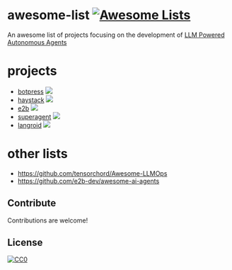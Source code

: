 # awesome-list [![Awesome Lists](https://srv-cdn.himpfen.io/badges/awesome-lists/awesomelists-flat.svg)](https://github.com/brandonhimpfen/awesome)

An awesome list of projects focusing on the development of [LLM Powered Autonomous Agents](https://lilianweng.github.io/posts/2023-06-23-agent/)

# projects

- [botpress](https://github.com/botpress/botpress) ![](https://img.shields.io/github/stars/botpress/botpress.svg?style=social)
- [haystack](https://github.com/deepset-ai/haystack) ![](https://img.shields.io/github/stars/deepset-ai/haystack.svg?style=social)
- [e2b](https://github.com/e2b-dev/e2b) ![](https://img.shields.io/github/stars/e2b-dev/e2b.svg?style=social)
- [superagent](https://github.com/homanp/superagent) ![](https://img.shields.io/github/stars/homanp/superagent.svg?style=social)
- [langroid](https://github.com/langroid/langroid) ![](https://img.shields.io/github/stars/langroid/langroid.svg?style=social)


# other lists

* https://github.com/tensorchord/Awesome-LLMOps
* https://github.com/e2b-dev/awesome-ai-agents


## Contribute

Contributions are welcome!

## License

[![CC0](https://mirrors.creativecommons.org/presskit/buttons/88x31/svg/by-sa.svg)](http://creativecommons.org/licenses/by-sa/4.0/)

